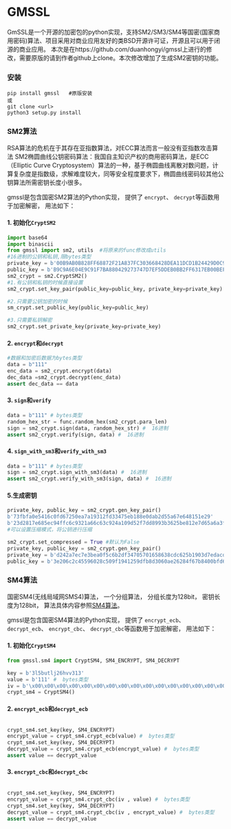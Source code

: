 GMSSL
========
GmSSL是一个开源的加密包的python实现，支持SM2/SM3/SM4等国密(国家商用密码)算法、项目采用对商业应用友好的类BSD开源许可证，开源且可以用于闭源的商业应用。
本次是在https://github.com/duanhongyi/gmssl上进行的修改，需要原版的请到作者github上clone。本次修改增加了生成SM2密钥的功能。

### 安装

```shell
pip install gmssl   #原版安装
或
git clone <url>
python3 setup.py install
```

### SM2算法

RSA算法的危机在于其存在亚指数算法，对ECC算法而言一般没有亚指数攻击算法
SM2椭圆曲线公钥密码算法：我国自主知识产权的商用密码算法，是ECC（Elliptic Curve Cryptosystem）算法的一种，基于椭圆曲线离散对数问题，计算复杂度是指数级，求解难度较大，同等安全程度要求下，椭圆曲线密码较其他公钥算法所需密钥长度小很多。

gmssl是包含国密SM2算法的Python实现， 提供了 `encrypt`、 `decrypt`等函数用于加密解密， 用法如下：

#### 1. 初始化`CryptSM2`

```python
import base64
import binascii
from gmssl import sm2, utils  #将原来的func修改成utils
#16进制的公钥和私钥,限bytes类型
private_key = b'00B9AB0B828FF68872F21A837FC303668428DEA11DCD1B24429D0C99E24EED83D5'
public_key = b'B9C9A6E04E9C91F7BA880429273747D7EF5DDEB0BB2FF6317EB00BEF331A83081A6994B8993F3F5D6EADDDB81872266C87C018FB4162F5AF347B483E24620207'
sm2_crypt = sm2.CryptSM2()
#1.有公钥和私钥的时候直接设置
sm2_crypt.set_key_pair(public_key=public_key, private_key=private_key)

#2.只需要公钥加密的时候
sm_crypt.set_public_key(public_key=public_key)

#3.只需要私钥解密
sm2_crypt.set_private_key(private_key=private_key)
```

#### 2. `encrypt`和`decrypt`

```python
#数据和加密后数据为bytes类型
data = b"111"
enc_data = sm2_crypt.encrypt(data)
dec_data =sm2_crypt.decrypt(enc_data)
assert dec_data == data
```

#### 3. `sign`和`verify`
```python
data = b"111" # bytes类型
random_hex_str = func.random_hex(sm2_crypt.para_len)
sign = sm2_crypt.sign(data, random_hex_str) #  16进制
assert sm2_crypt.verify(sign, data) #  16进制
```

#### 4. `sign_with_sm3`和`verify_with_sm3`

```python
data = b"111" # bytes类型
sign = sm2_crypt.sign_with_sm3(data) #  16进制
assert sm2_crypt.verify_with_sm3(sign, data) #  16进制
```

#### 5.生成密钥

```python
private_key, public_key = sm2_crypt.gen_key_pair()
b'73fbfa0e5416c0fd67250ea7a19312fd33475eb188e0dab2d55a67e648151e29'
b'23d2817e685ec94ffc6c9321a66c63c924a109d52f7dd8993b3625be812e7d65a6a3f19192fc95e290df36249da4c0edfa54821e8e8e7518abbad035b5eea7a0'
#可以设置压缩模式，将公钥进行压缩

sm2_crypt.set_compressed = True #默认为False
private_key, public_key = sm2_crypt.gen_key_pair()
private_key = b'd242a7ec7e3bea0f5c6b2df34705701658638cdc625b1903d7edacddb213359e'
public_key = b'3e206c2c45596028c509f1941259dfb8d3060ae26284f67b8400bfd623e17637'

```


### SM4算法

国密SM4(无线局域网SMS4)算法， 一个分组算法， 分组长度为128bit， 密钥长度为128bit，
算法具体内容参照[SM4算法](https://drive.google.com/file/d/0B0o25hRlUdXcbzdjT0hrYkkwUjg/view?usp=sharing)。

gmssl是包含国密SM4算法的Python实现， 提供了 `encrypt_ecb`、 `decrypt_ecb`、 `encrypt_cbc`、
`decrypt_cbc`等函数用于加密解密， 用法如下：

#### 1. 初始化`CryptSM4`

```python
from gmssl.sm4 import CryptSM4, SM4_ENCRYPT, SM4_DECRYPT

key = b'3l5butlj26hvv313'
value = b'111' #  bytes类型
iv = b'\x00\x00\x00\x00\x00\x00\x00\x00\x00\x00\x00\x00\x00\x00\x00\x00' #  bytes类型
crypt_sm4 = CryptSM4()
```

#### 2. `encrypt_ecb`和`decrypt_ecb`

```python

crypt_sm4.set_key(key, SM4_ENCRYPT)
encrypt_value = crypt_sm4.crypt_ecb(value) #  bytes类型
crypt_sm4.set_key(key, SM4_DECRYPT)
decrypt_value = crypt_sm4.crypt_ecb(encrypt_value) #  bytes类型
assert value == decrypt_value

```

#### 3. `encrypt_cbc`和`decrypt_cbc`

```python

crypt_sm4.set_key(key, SM4_ENCRYPT)
encrypt_value = crypt_sm4.crypt_cbc(iv , value) #  bytes类型
crypt_sm4.set_key(key, SM4_DECRYPT)
decrypt_value = crypt_sm4.crypt_cbc(iv , encrypt_value) #  bytes类型
assert value == decrypt_value

```
